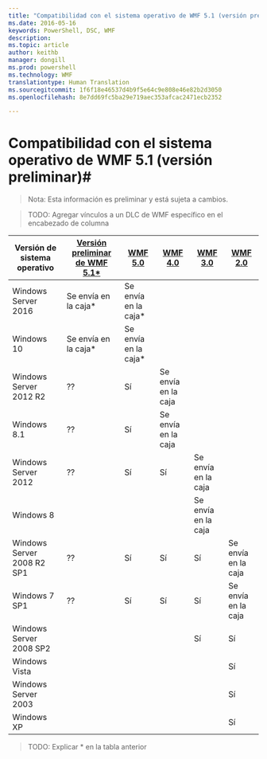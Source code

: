 ```yaml
---
title: "Compatibilidad con el sistema operativo de WMF 5.1 (versión preliminar)"
ms.date: 2016-05-16
keywords: PowerShell, DSC, WMF
description: 
ms.topic: article
author: keithb
manager: dongill
ms.prod: powershell
ms.technology: WMF
translationtype: Human Translation
ms.sourcegitcommit: 1f6f18e46537d4b9f5e64c9e808e46e82b2d3050
ms.openlocfilehash: 8e7dd69fc5ba29e719aec353afcac2471ecb2352

---
```


# Compatibilidad con el sistema operativo de WMF 5.1 (versión preliminar)#

> Nota: Esta información es preliminar y está sujeta a cambios.

>TODO: Agregar vínculos a un DLC de WMF específico en el encabezado de columna

| Versión de sistema operativo | [Versión preliminar de WMF 5.1*]() | [WMF 5.0]() | [WMF 4.0]() |  [WMF 3.0]() | [WMF 2.0]() |
| ------------------------ | ----------- | ----------- | ----------- | ------------ |  ------------- |
| Windows Server 2016 | Se envía en la caja* | Se envía en la caja* |  |  |  |
| Windows 10 | Se envía en la caja* | Se envía en la caja*  | | | |  
| Windows Server 2012 R2| ?? | Sí | Se envía en la caja |  |  |
| Windows 8.1 | ?? | Sí |  Se envía en la caja |  |  |
| Windows Server 2012 | ?? | Sí | Sí |  Se envía en la caja | |
| Windows 8 |  |  |  | Se envía en la caja | |
| Windows Server 2008 R2 SP1 | ?? | Sí | Sí |  Sí| Se envía en la caja |
| Windows 7 SP1  | ?? | Sí | Sí | Sí | Se envía en la caja |
| Windows Server 2008 SP2 | | | | Sí | Sí |
| Windows Vista | | | | | Sí |
| Windows Server 2003| | | |  | Sí |
| Windows XP | | | |  | Sí |

>TODO: Explicar * en la tabla anterior



<!--HONumber=Aug16_HO3-->


